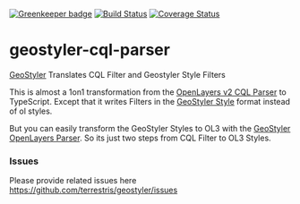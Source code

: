 [![Greenkeeper badge](https://badges.greenkeeper.io/terrestris/geostyler-cql-parser.svg)](https://greenkeeper.io/)
[![Build Status](https://travis-ci.com/terrestris/geostyler-cql-parser.svg?branch=master)](https://travis-ci.com/terrestris/geostyler-qgis-parser)
[![Coverage Status](https://coveralls.io/repos/github/terrestris/geostyler-cql-parser/badge.svg?branch=master)](https://coveralls.io/github/terrestris/geostyler-cql-parser?branch=master)

# geostyler-cql-parser
[GeoStyler](https://github.com/terrestris/geostyler/) Translates CQL Filter and Geostyler Style Filters

This is almost a 1on1 transformation from the [OpenLayers v2 CQL Parser](https://github.com/openlayers/ol2/blob/master/lib/OpenLayers/Format/CQL.js)
to TypeScript. Except that it writes Filters in the [GeoStyler Style](https://github.com/terrestris/geostyler-style) format instead of ol styles.

But you can easily transform the GeoStyler Styles to OL3 with the [GeoStyler OpenLayers Parser](https://github.com/terrestris/geostyler-openlayers-parser).
So its just two steps from CQL Filter to OL3 Styles.

### Issues
Please provide related issues here https://github.com/terrestris/geostyler/issues
